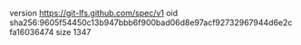 version https://git-lfs.github.com/spec/v1
oid sha256:9605f54450c13b947bbb6f900bad06d8e97acf92732967944d6e2cfa16036474
size 1347

